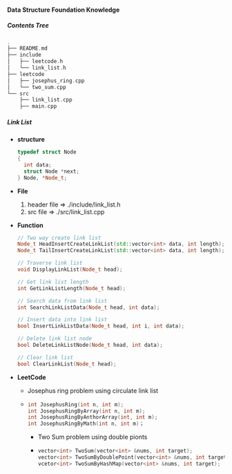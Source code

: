 #### Data Structure Foundation Knowledge

##### Contents Tree

```C++
.
├── README.md
├── include
│   ├── leetcode.h
│   └── link_list.h
├── leetcode
│   ├── josephus_ring.cpp
│   └── two_sum.cpp
└── src
    ├── link_list.cpp
    ├── main.cpp
```

##### Link List
* **structure**

  ```C++
  typedef struct Node
  {
    int data;
    struct Node *next;
  } Node, *Node_t;
  ```

* **File**
  1. header file => ./include/link_list.h
  2. src file => ./src/link_list.cpp

* **Function**

  ```C++
  // Two way create link list 
  Node_t HeadInsertCreateLinkList(std::vector<int> data, int length);
  Node_t TailInsertCreateLinkList(std::vector<int> data, int length);
  
  // Traverse link list
  void DisplayLinkList(Node_t head);
  
  // Get link list length
  int GetLinkListLength(Node_t head);
  
  // Search data from link list
  int SearchLinkListData(Node_t head, int data); 
  
  // Insert data into link list
  bool InsertLinkListData(Node_t head, int i, int data);
  
  // Delete link list node
  bool DeleteLinkListNode(Node_t head, int data);
  
  // Clear link list
  bool ClearLinkList(Node_t head);
  ```



* **LeetCode**

  * Josephus ring problem using circulate link list 

  * ```c++
    int JosephusRing(int n, int m);
    int JosephusRingByArray(int n, int m);
    int JosephusRingByAnthorArray(int, int m);
    int JosephusRingByMath(int n, int m)；
    ```
  
     * Two Sum problem using double pionts 
  
     * ```c++
       vector<int> TwoSum(vector<int> &nums, int target);
       vector<int> TwoSumByDoublePoint(vector<int> &nums, int target);
       vcetor<int> TwoSumByHashMap(vector<int> &nums, int target);
       ```
  
       

